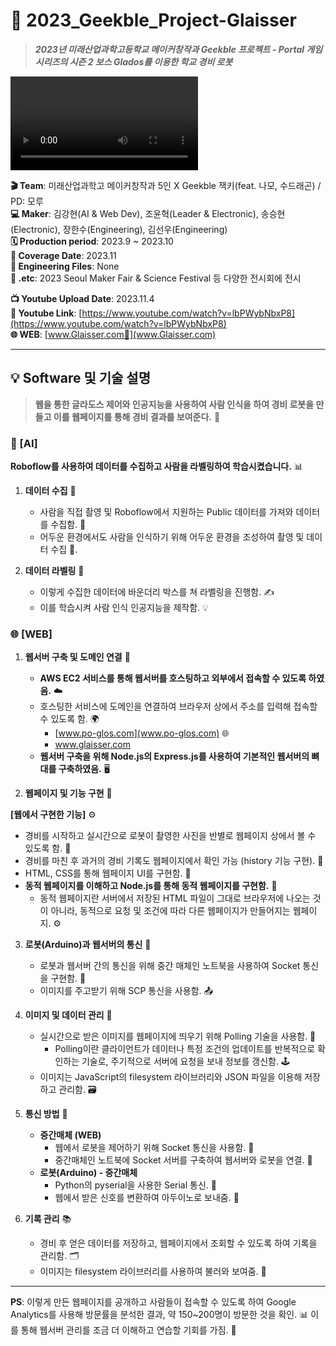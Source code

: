 
# 🚨 2023_Geekble_Project-Glaisser

> ***2023년 미래산업과학고등학교 메이커창작과 Geekble 프로젝트 - Portal 게임 시리즈의 시즌 2 보스 Glados를 이용한 학교 경비 로봇***

<video src="https://github.com/hyun0810d/2023_Geekble_Project-Glaisser/assets/84117112/fdaa14c3-3bab-4185-89e1-f17258067645"></video>

**🎬 Team**: 미래산업과학고 메이커창작과 5인 X Geekble 잭키(feat. 나모, 수드래곤) / PD: 모루  
**💻 Maker**: 김강현(AI & Web Dev), 조윤혁(Leader & Electronic), 송승현(Electronic), 장한수(Engineering), 김선우(Engineering)  
**🗓️ Production period**: 2023.9 ~ 2023.10  
**📅 Coverage Date**: 2023.11  
**📂 Engineering Files**: None  
**🎨 .etc**: 2023 Seoul Maker Fair & Science Festival 등 다양한 전시회에 전시  

**📺 Youtube Upload Date**: 2023.11.4  
**🎥 Youtube Link**: [https://www.youtube.com/watch?v=lbPWybNbxP8](https://www.youtube.com/watch?v=lbPWybNbxP8)  
**🌐 WEB**: [www.Glaisser.com🔗](www.Glaisser.com)

---

## 💡 Software 및 기술 설명

> **웹을 통한 글라도스 제어와 인공지능을 사용하여 사람 인식을 하여 경비 로봇을 만들고 이를 웹페이지를 통해 경비 결과를 보여준다.** 👀

### 🤖 [AI]

**Roboflow를 사용하여 데이터를 수집하고 사람을 라벨링하여 학습시켰습니다.** 📊

1. **데이터 수집** 📸
   - 사람을 직접 촬영 및 Roboflow에서 지원하는 Public 데이터를 가져와 데이터를 수집함. 🌙
   - 어두운 환경에서도 사람을 인식하기 위해 어두운 환경을 조성하여 촬영 및 데이터 수집 🔦.

2. **데이터 라벨링** 📝
   - 이렇게 수집한 데이터에 바운더리 박스를 쳐 라벨링을 진행함. ✍️
   - 이를 학습시켜 사람 인식 인공지능을 제작함. 💡

### 🌐 [WEB]

1. **웹서버 구축 및 도메인 연결** 🔗
   - **AWS EC2 서비스를 통해 웹서버를 호스팅하고 외부에서 접속할 수 있도록 하였음.** ☁️
   - 호스팅한 서비스에 도메인을 연결하여 브라우저 상에서 주소를 입력해 접속할 수 있도록 함. 🌍
     - [www.po-glos.com](www.po-glos.com) 🌐
     - www.glaisser.com
   - **웹서버 구축을 위해 Node.js의 Express.js를 사용하여 기본적인 웹서버의 뼈대를 구축하였음.** 🖥️

2. **웹페이지 및 기능 구현** 📑

**[웹에서 구현한 기능]** ⚙️
   - 경비를 시작하고 실시간으로 로봇이 촬영한 사진을 반별로 웹페이지 상에서 볼 수 있도록 함. 📸
   - 경비를 마친 후 과거의 경비 기록도 웹페이지에서 확인 가능 (history 기능 구현). 📜
   - HTML, CSS를 통해 웹페이지 UI를 구현함. 🎨
   - **동적 웹페이지를 이해하고 Node.js를 통해 동적 웹페이지를 구현함.** 🔄
     - 동적 웹페이지란 서버에서 저장된 HTML 파일이 그대로 브라우저에 나오는 것이 아니라, 동적으로 요청 및 조건에 따라 다른 웹페이지가 만들어지는 웹페이지. ⚙️

3. **로봇(Arduino)과 웹서버의 통신** 🔌
   - 로봇과 웹서버 간의 통신을 위해 중간 매체인 노트북을 사용하여 Socket 통신을 구현함. 🔐
   - 이미지를 주고받기 위해 SCP 통신을 사용함. 📤

4. **이미지 및 데이터 관리** 💾
   - 실시간으로 받은 이미지를 웹페이지에 띄우기 위해 Polling 기술을 사용함. 🔄
     - Polling이란 클라이언트가 데이터나 특정 조건의 업데이트를 반복적으로 확인하는 기술로, 주기적으로 서버에 요청을 보내 정보를 갱신함. 🕹️
   - 이미지는 JavaScript의 filesystem 라이브러리와 JSON 파일을 이용해 저장하고 관리함. 🗃️

5. **통신 방법** 📡
   - **중간매체 (WEB)** 
     - 웹에서 로봇을 제어하기 위해 Socket 통신을 사용함. 🔌
     - 중간매체인 노트북에 Socket 서버를 구축하여 웹서버와 로봇을 연결. 🔗
   - **로봇(Arduino) - 중간매체** 
     - Python의 pyserial을 사용한 Serial 통신. 📡
     - 웹에서 받은 신호를 변환하여 아두이노로 보내줌. 🔄

6. **기록 관리** 📚
   - 경비 후 얻은 데이터를 저장하고, 웹페이지에서 조회할 수 있도록 하여 기록을 관리함. 🗂️
   - 이미지는 filesystem 라이브러리를 사용하여 불러와 보여줌. 📂

---

**PS**: 이렇게 만든 웹페이지를 공개하고 사람들이 접속할 수 있도록 하여 Google Analytics를 사용해 방문률을 분석한 결과, 약 150~200명이 방문한 것을 확인. 📊 이를 통해 웹서버 관리를 조금 더 이해하고 연습할 기회를 가짐. 🎯
